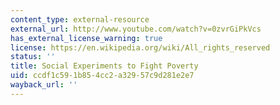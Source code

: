 ```yaml
---
content_type: external-resource
external_url: http://www.youtube.com/watch?v=0zvrGiPkVcs
has_external_license_warning: true
license: https://en.wikipedia.org/wiki/All_rights_reserved
status: ''
title: Social Experiments to Fight Poverty
uid: ccdf1c59-1b85-4cc2-a329-57c9d281e2e7
wayback_url: ''
---
```

